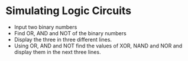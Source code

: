 Simulating Logic Circuits
=========

- Input two binary numbers
- Find OR, AND and NOT of the binary numbers
- Display the three in three different lines.
- Using OR, AND and NOT find the values of XOR, NAND and NOR and display them in the next three lines.

